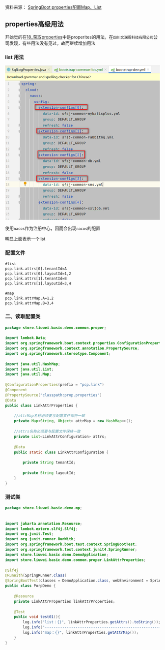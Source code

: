 资料来源：
[SpringBoot properties配置Map、List](https://blog.csdn.net/u010735988/article/details/129991364)



## properties高级用法

开始觉的在[18_获取properties](springboot/功能/18获取properties.md)中是properites的用法，在`四川文渊阁科技有限公司`公司发现，有些用法没有见过。故而继续增加用法

### list 用法

![image-20231114154926958](img/image-20231114154926958.png)

使用`nacos`作为注册中心，因而会出现`nacos`的配置

明显上面表示一个list

### 配置文件

```properties
#list
pcp.link.attrs[0].tenantId=A
pcp.link.attrs[0].layoutId=1,2
pcp.link.attrs[1].tenantId=B
pcp.link.attrs[1].layoutId=3,4

#map
pcp.link.attrMap.A=1,2
pcp.link.attrMap.B=3,4
```

### 二、读取配置类

```java
package store.liuwei.basic.demo.common.proper;

import lombok.Data;
import org.springframework.boot.context.properties.ConfigurationProperties;
import org.springframework.context.annotation.PropertySource;
import org.springframework.stereotype.Component;

import java.util.HashMap;
import java.util.List;
import java.util.Map;

@ConfigurationProperties(prefix = "pcp.link")
@Component
@PropertySource("classpath:prop.properties")
@Data
public class LinkAttrProperties {
 
    //attrMap名称必须要与配置文件保持一致
    private Map<String, Object> attrMap = new HashMap<>();
 
    //attrs名称必须要与配置文件保持一致
    private List<LinkAttrConfiguration> attrs;
 
    @Data
    public static class LinkAttrConfiguration {
 
        private String tenantId;
 
        private String layoutId;
    }
}

```

### 测试类

```java
package store.liuwei.basic.demo.mp;


import jakarta.annotation.Resource;
import lombok.extern.slf4j.Slf4j;
import org.junit.Test;
import org.junit.runner.RunWith;
import org.springframework.boot.test.context.SpringBootTest;
import org.springframework.test.context.junit4.SpringRunner;
import store.liuwei.basic.demo.DemoApplication;
import store.liuwei.basic.demo.common.proper.LinkAttrProperties;

@Slf4j
@RunWith(SpringRunner.class)
@SpringBootTest(classes = DemoApplication.class, webEnvironment = SpringBootTest.WebEnvironment.RANDOM_PORT)
public class PorpDemo {

    @Resource
    private LinkAttrProperties linkAttrProperties;

    @Test
    public void test01(){
        log.info("list：{}", linkAttrProperties.getAttrs().toString());
        log.info("-----------------------------------------------------------");
        log.info("map：{}", linkAttrProperties.getAttrMap());
    }
}
```

